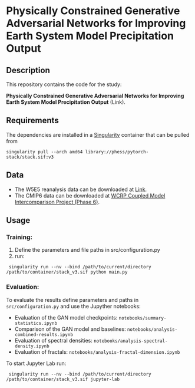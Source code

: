 # Physically Constrained Generative Adversarial Networks for Improving Earth System Model Precipitation Output


## Description
This repository contains the code for the study:

   **Physically Constrained Generative Adversarial Networks for Improving Earth System Model Precipitation Output** (Link).


## Requirements
The dependencies are installed in a [Singularity](https://singularity-tutorial.github.io/) container that can be pulled from

```
singularity pull --arch amd64 library://phess/pytorch-stack/stack.sif:v3
```

## Data

- The W5E5 reanalysis data can be downloaded at [Link](https://data.isimip.org/10.48364/ISIMIP.342217).
- The CMIP6 data can be downloaded at [WCRP Coupled Model Intercomparison Project (Phase 6)](https://esgf-node.llnl.gov/projects/cmip6/).

## Usage

### Training:
1. Define the parameters and file paths in src/configuration.py
2. run:
```
 singularity run --nv --bind /path/to/current/directory /path/to/container/stack_v3.sif python main.py
```


### Evaluation:
To evaluate the results define parameters and paths in `src/configuration.py` and use the Jupyther notebooks:

- Evaluation of the GAN model checkpoints: `notebooks/summary-statistics.ipynb`
- Comparison of the GAN model and baselines: `notebooks/analysis-combined-results.ipynb`
- Evaluation of spectral densities: `notebooks/analysis-spectral-density.ipynb`
- Evaluation of fractals: `notebooks/analysis-fractal-dimension.ipynb`

To start Jupyter Lab run:

```
 singularity run --nv --bind /path/to/current/directory /path/to/container/stack_v3.sif jupyter-lab 
```